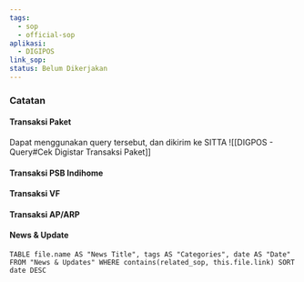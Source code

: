 ```yaml
---
tags:
  - sop
  - official-sop
aplikasi:
  - DIGIPOS
link_sop:
status: Belum Dikerjakan
---
```

### Catatan
#### Transaksi Paket
Dapat menggunakan query tersebut, dan dikirim ke SITTA
![[DIGPOS - Query#Cek Digistar Transaksi Paket]]
#### Transaksi PSB Indihome
#### Transaksi VF
#### Transaksi AP/ARP

#### News & Update
```dataview
TABLE file.name AS "News Title", tags AS "Categories", date AS "Date" FROM "News & Updates" WHERE contains(related_sop, this.file.link) SORT date DESC
```

